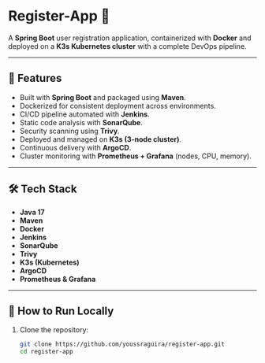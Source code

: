 # Register-App 🚀

A **Spring Boot** user registration application, containerized with **Docker** and deployed on a **K3s Kubernetes cluster** with a complete DevOps pipeline.

---

## 📌 Features
- Built with **Spring Boot** and packaged using **Maven**.
- Dockerized for consistent deployment across environments.
- CI/CD pipeline automated with **Jenkins**.
- Static code analysis with **SonarQube**.
- Security scanning using **Trivy**.
- Deployed and managed on **K3s (3-node cluster)**.
- Continuous delivery with **ArgoCD**.
- Cluster monitoring with **Prometheus + Grafana** (nodes, CPU, memory).

---

## 🛠️ Tech Stack
- **Java 17**
- **Maven**
- **Docker**
- **Jenkins**
- **SonarQube**
- **Trivy**
- **K3s (Kubernetes)**
- **ArgoCD**
- **Prometheus & Grafana**

---

## 🚀 How to Run Locally
1. Clone the repository:
   ```bash
   git clone https://github.com/youssraguira/register-app.git
   cd register-app

